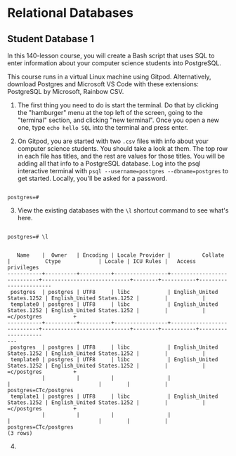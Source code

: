 # Relational Databases

## Student Database 1

In this 140-lesson course, you will create a Bash script that uses SQL to enter information about your computer science students into PostgreSQL.

This course runs in a virtual Linux machine using Gitpod. Alternatively, download Postgres and Microsoft VS Code with these extensions: PostgreSQL by Microsoft, Rainbow CSV.

1. The first thing you need to do is start the terminal. Do that by clicking the "hamburger" menu at the top left of the screen, going to the "terminal" section, and clicking "new terminal". Once you open a new one, type `echo hello SQL` into the terminal and press enter.

2. On Gitpod, you are started with two `.csv` files with info about your computer science students. You should take a look at them. The top row in each file has titles, and the rest are values for those titles. You will be adding all that info to a PostgreSQL database. Log into the psql interactive terminal with `psql --username=postgres --dbname=postgres` to get started. Locally, you'll be asked for a password.

```

postgres=#

```

3. View the existing databases with the `\l` shortcut command to see what's here.

```

postgres=# \l


   Name    |  Owner   | Encoding | Locale Provider |          Collate           |           Ctype            | Locale | ICU Rules |   Access privileges
-----------+----------+----------+-----------------+----------------------------+----------------------------+--------+-----------+-----------------------
 postgres  | postgres | UTF8     | libc            | English_United States.1252 | English_United States.1252 |        |           |
 template0 | postgres | UTF8     | libc            | English_United States.1252 | English_United States.1252 |        |           | =c/postgres          +
-----------+----------+----------+-----------------+----------------------------+----------------------------+--------+-----------+--------------------
---
 postgres  | postgres | UTF8     | libc            | English_United States.1252 | English_United States.1252 |        |           |
 template0 | postgres | UTF8     | libc            | English_United States.1252 | English_United States.1252 |        |           | =c/postgres          +
           |          |          |                 |                            |                            |        |           | postgres=CTc/postgres
 template1 | postgres | UTF8     | libc            | English_United States.1252 | English_United States.1252 |        |           | =c/postgres          +
           |          |          |                 |                            |                            |        |           | postgres=CTc/postgres
(3 rows)

```

4.